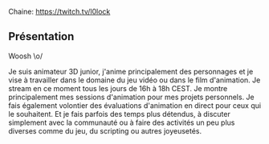 Chaine: https://twitch.tv/l0lock

## Présentation

Woosh \o/

Je suis animateur 3D junior, j'anime principalement des personnages et je vise à travailler dans le domaine du jeu vidéo ou dans le film d'animation.
Je stream en ce moment tous les jours de 16h à 18h CEST. Je montre principalement mes sessions d'animation pour mes projets personnels.
Je fais également volontier des évaluations d'animation en direct pour ceux qui le souhaitent.
Et je fais parfois des temps plus détendus, à discuter simplement avec la communauté ou à faire des activités un peu plus diverses comme du jeu, du scripting ou autres joyeusetés.

